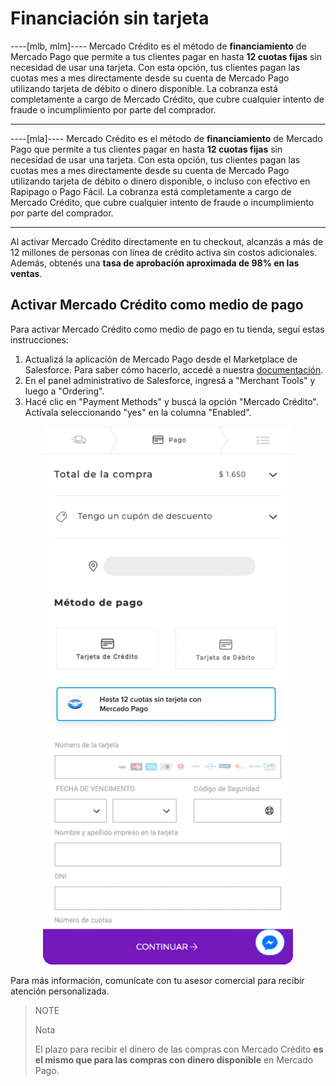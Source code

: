 # Financiación sin tarjeta

----[mlb, mlm]----
Mercado Crédito es el método de **financiamiento** de Mercado Pago que permite a tus clientes pagar en hasta **12 cuotas fijas** sin necesidad de usar una tarjeta. Con esta opción, tus clientes pagan las cuotas mes a mes directamente desde su cuenta de Mercado Pago utilizando tarjeta de débito o dinero disponible. La cobranza está completamente a cargo de Mercado Crédito, que cubre cualquier intento de fraude o incumplimiento por parte del comprador.

------------
----[mla]---- 
Mercado Crédito es el método de **financiamiento** de Mercado Pago que permite a tus clientes pagar en hasta **12 cuotas fijas** sin necesidad de usar una tarjeta. Con esta opción, tus clientes pagan las cuotas mes a mes directamente desde su cuenta de Mercado Pago utilizando tarjeta de débito o dinero disponible, o incluso con efectivo en Rapipago o Pago Fácil. La cobranza está completamente a cargo de Mercado Crédito, que cubre cualquier intento de fraude o incumplimiento por parte del comprador.

------------
Al activar Mercado Crédito directamente en tu checkout, alcanzás a más de 12 millones de personas con línea de crédito activa sin costos adicionales. Además, obtenés una **tasa de aprobación aproximada de 98% en las ventas**. 

## Activar Mercado Crédito como medio de pago

Para activar Mercado Crédito como medio de pago en tu tienda, seguí estas instrucciones:

 1. Actualizá la aplicación de Mercado Pago desde el Marketplace de Salesforce. Para saber cómo hacerlo, accedé a nuestra [documentación](/developers/es/docs/salesforce-commerce-cloud/installation).
 2. En el panel administrativo de Salesforce, ingresá a "Merchant Tools" y luego a "Ordering".
 3. Hacé clic en "Payment Methods" y buscá la opción "Mercado Crédito". Actívala seleccionando "yes" en la columna "Enabled".

<center>

![Ativar Mercado Crédito](/images/salesforce/credits-es.gif) 

</center>

Para más información, comunícate con tu asesor comercial para recibir atención personalizada.

> NOTE
> 
> Nota
>
> El plazo para recibir el dinero de las compras con Mercado Crédito **es el mismo que para las compras con dinero disponible** en Mercado Pago.